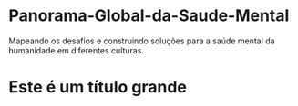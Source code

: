 # Panorama-Global-da-Saude-Mental
Mapeando os desafios e construindo soluções para a saúde mental da humanidade em diferentes culturas.

<h1>Este é um título grande</h1>
